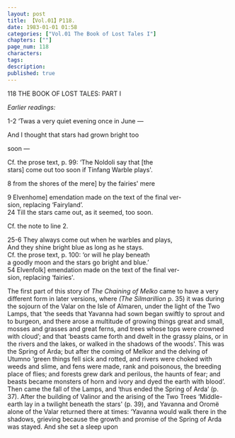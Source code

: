 ```yaml
---
layout: post
title: 【Vol.01】P118.
date: 1983-01-01 01:58
categories: ["Vol.01 The Book of Lost Tales I"]
chapters: [""]
page_num: 118
characters: 
tags: 
description: 
published: true
---
```


<p style="text-indent: 0;">
118     THE BOOK OF LOST TALES: PART I
</p>

<I>Earlier readings:</I>

1-2  ‘Twas a very quiet evening once in June —

And I thought that stars had grown bright too

soon —

Cf. the prose text, p. 99: ‘The Noldoli say that [the<BR>stars] come out too soon if Tinfang Warble plays'.

8 from the shores of the mere] by the fairies' mere

9 Elvenhome] emendation made on the text of the final ver- <BR>sion, replacing ‘Fairyland’.<BR>24 Till the stars came out, as it seemed, too soon.

Cf. the note to line 2.

25-6 They always come out when he warbles and plays,<BR>And they shine bright blue as long as he stays.<BR>Cf. the prose text, p. 100: ‘or will he play beneath<BR>a goodly moon and the stars go bright and blue.’<BR>54 Elvenfolk] emendation made on the text of the final ver- <BR>sion, replacing ‘fairies'.

The first part of this story of <I>The Chaining of Melko </I>came to have a very different form in later versions, where <I>(The Silmarillion </I>p. 35) it was during the sojourn of the Valar on the Isle of Almaren, under the light of the Two Lamps, that ‘the seeds that Yavanna had sown began swiftly to sprout and to burgeon, and there arose a multitude of growing things great and small, mosses and grasses and great ferns, and trees whose tops were crowned with cloud’; and that ‘beasts came forth and dwelt in the grassy plains, or in the rivers and the lakes, or walked in the shadows of the woods'. This was the Spring of Arda; but after the coming of Melkor and the delving of Utumno ‘green things fell sick and rotted, and rivers were choked with weeds and slime, and fens were made, rank and poisonous, the breeding place of flies; and forests grew dark and perilous, the haunts of fear; and beasts became monsters of horn and ivory and dyed the earth with blood’. Then came the fall of the Lamps, and ‘thus ended the Spring of Arda’ (p. 37). After the building of Valinor and the arising of the Two Trees ‘Middle-earth lay in a twilight beneath the stars' (p. 39), and Yavanna and Oromë alone of the Valar returned there at times: ‘Yavanna would walk there in the shadows, grieving because the growth and promise of the Spring of Arda was stayed. And she set a sleep upon

